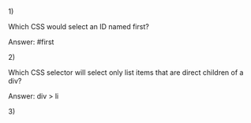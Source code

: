 1\)

Which CSS would select an ID named first?

Answer: \#first

2\)

Which CSS selector will select only list items that are direct children of a div?

Answer: div &gt; li

3\)




